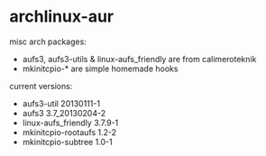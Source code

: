 archlinux-aur
=============

misc arch packages:

* aufs3, aufs3-utils & linux-aufs_friendly are from calimeroteknik
* mkinitcpio-* are simple homemade hooks

current versions:

* aufs3-util                20130111-1
* aufs3                     3.7_20130204-2
* linux-aufs_friendly       3.7.9-1
* mkinitcpio-rootaufs       1.2-2
* mkinitcpio-subtree        1.0-1
